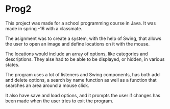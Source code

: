 # Prog2

This project was made for a school programming course in Java.
It was made in spring -16 with a classmate.

The asignment was to create a system, with the help of Swing, that allows the user to
open an image and define locations on it with the mouse.

The locations would include an array of options, like categories and descriptions. 
They alse had to be able to be displayed, or hidden, in various states.

The program uses a lot of listeners and Swing components, has both add and delete options,
a search by name function as well as a function that searches an area around a mouse click.

It also have save and load options, and it prompts the user if changes has been made when
the user tries to exit the program.
